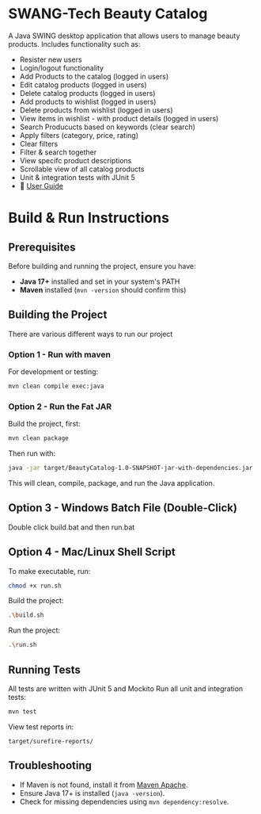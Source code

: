 # SWANG-Tech Beauty Catalog
A Java SWING desktop application that allows users to manage beauty products. Includes functionality such as: 
- Resister new users
- Login/logout functionality
- Add Products to the catalog (logged in users)
- Edit catalog products (logged in users)
- Delete catalog products (logged in users)
- Add products to wishlist (logged in users)
- Delete products from wishlist (logged in users)
- View items in wishlist - with product details (logged in users)
- Search Producucts based on keywords (clear search)
- Apply filters (category, price, rating)
- Clear filters
- Filter & search together
- View specifc product descriptions
- Scrollable view of all catalog products
- Unit & integration tests with JUnit 5
- 📄 [User Guide](https://docs.google.com/document/d/1rAz3nZ8IyznTzIgEenUde7T2FgYvx7yiR-c_I1MMFsg/edit?usp=sharing)

# Build & Run Instructions

## Prerequisites
Before building and running the project, ensure you have:
- **Java 17+** installed and set in your system's PATH
- **Maven** installed (`mvn -version` should confirm this)

## Building the Project
There are various different ways to run our project 

### Option 1 - Run with maven 
For development or testing:

```bash
mvn clean compile exec:java
```

### Option 2 -  Run the Fat JAR
Build the project, first: 
```sh
mvn clean package
```

Then run with: 
```sh
java -jar target/BeautyCatalog-1.0-SNAPSHOT-jar-with-dependencies.jar
```

This will clean, compile, package, and run the Java application.

## Option 3 -  Windows Batch File (Double-Click)
Double click build.bat and then run.bat

## Option 4 - Mac/Linux Shell Script
To make executable, run: 
```bash
chmod +x run.sh
```
Build the project: 
```bash
.\build.sh
```
Run the project: 
```bash
.\run.sh
```

## Running Tests
All tests are written with JUnit 5 and Mockito
Run all unit and integration tests:
```bash
mvn test
```
View test reports in:
```
target/surefire-reports/
```

## Troubleshooting
- If Maven is not found, install it from [Maven Apache](https://maven.apache.org/download.cgi).
- Ensure Java 17+ is installed (`java -version`).
- Check for missing dependencies using `mvn dependency:resolve`.


